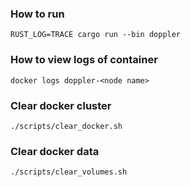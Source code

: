 ### How to run
```
RUST_LOG=TRACE cargo run --bin doppler
```

### How to view logs of container
```
docker logs doppler-<node name>
```

### Clear docker cluster
```
./scripts/clear_docker.sh
```

### Clear docker data
```
./scripts/clear_volumes.sh
```